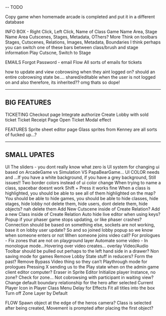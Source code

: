 --
TODO

Copy game when homemade arcade is completed and put it in a different database

INFO BOX - Right Click, Left Click, Name of Class
Game Name Area, Stage Name Area
   Cutscenes, Stages, Metadata, OThers? More 
Think on toolbars
  Stages, Cutscenes, Relations, Images, Metadata, Boundaries
I think perhaps you can switch one of these bars between class/brush and stage information
  Play Cutscne, Switch to Stage

EMAILS
Forgot Password - email Flow
All sorts of emails for tickets

how to update and view cobrowsing when they aint logged on?
should an entire cobrowsing state be.... shared/editable when the user is not logged on
and also therefore, its inherited?? omg thats so dope!

---------
BIG FEATURES
---------

TICKETING
  Checkout page
    Integrate authorize
    Create Lobby with sold ticket
  Ticket Receipt Page
  Open Ticket Modal effect

FEATURES
  Sprite sheet editor page
      Glass sprites from Kenney are all sorts of fucked up...?

-----
SMALL UPATES
-----

UI
  The sliders - you dont really know what zero is
  UI system for changing ui based on ArcadeGame vs Simulation VS PapaBearGame...
  UI COLOR needs and ...If you have a white background, if you have a grey background, Still issues!! Two border colors instead of ui color change
  When trying to name a class, spacebar doesnt work
    Shift + Press it works fine
  When a class is highlighted, you should be able to see all of them highlighted on the map?
  You should be able to hide games, you should be able to hide classes, hide stages, hide lobby not delete them, hide users, dont delete them, hide objects? nah delete them
  Add New Cutscene inside of Create Relation? Add a new Class inside of Create Relation
  Auto hide live editor when using keys?
  Popup if your phaser game stops updating, or like phaser crashes?
    Connection should be based on something else, sockets are not working, base it on lobby user update?
  So and so joined lobby popup so we know when someone enters or not
  When someone joins video call?
  For prologues - Fix zones that are not on playground layer 
  Automate some video - In monologue mode…Hovering over video creates… overlay
  Video/Audio Toolbar should be pulled out perhaps to the left hand side in a drawer?
  Non saving mode for games
  Remove Lobby State stuff in reducers? Form the past?
  Remove Bypass Video thing so they can’t
  Playthrough mode for prologues
  Pressing X sending us to the Play state when on the admin game client editor computer?
  Eraser in Sprite Editor
  Initialize player Instance, no zone? Check for zone…
  Not cobrowsing with participant in waiting view?
  Change default boundary relationship for the hero after selected
  Current Player Icon in Player Class Menu
  Delay for Effects
  Fit all titles into the box 
  Turn off Zone Layer by Default 

FLOW
  Spawn object at the edge of the heros camera?
  Class is selected after being created, Movement is prompted after placing the first object?
